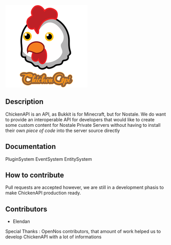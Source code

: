<img src="docs/imgs/logo_512.png" height="256px"></img>


## Description
ChickenAPI is an API, as Bukkit is for Minecraft, but for Nostale.
We do want to provide an interoperable API for developers that would like to create some custom content for Nostale Private Servers without having to install their own *piece of code* into the server source directly


## Documentation

PluginSystem
EventSystem
EntitySystem


## How to contribute
Pull requests are accepted however, we are still in a development phasis to make ChickenAPI production ready.



## Contributors

 - Elendan

Special Thanks :
OpenNos contributors, that amount of work helped us to develop ChickenAPI with a lot of informations
